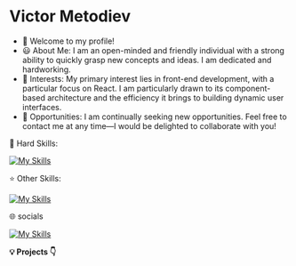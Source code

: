# Victor Metodiev

- 👋 Welcome to my profile!
- 😃 About Me: I am an open-minded and friendly individual with a strong ability to quickly grasp new concepts and ideas. I am dedicated and hardworking.
- 👀 Interests: My primary interest lies in front-end development, with a particular focus on React. I am particularly drawn to its component-based architecture and the efficiency it brings to building dynamic user interfaces.
- 🚀 Opportunities: I am continually seeking new opportunities. Feel free to contact me at any time—I would be delighted to collaborate with you!

🔨 Hard Skills:

[![My Skills](https://skillicons.dev/icons?i=js,html,css,react,typescript)](https://skillicons.dev)

⭐ Other Skills:

[![My Skills](https://skillicons.dev/icons?i=git,vscode,discord,mongodb,npm,cpp,c,firebase,vite)](https://skillicons.dev)

🌐 socials

[![My Skills](https://skillicons.dev/icons?i=linkedin)](https://www.linkedin.com/in/victor-metodiev/)

**💡 Projects  👇**

<!---
ViktorMetodiev13/ViktorMetodiev13 is a ✨ special ✨ repository because its `README.md` (this file) appears on your GitHub profile.
You can click the Preview link to take a look at your changes.
--->
